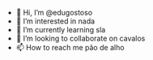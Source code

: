 - 👋 Hi, I’m @edugostoso
- 👀 I’m interested in nada
- 🌱 I’m currently learning sla
- 💞️ I’m looking to collaborate on cavalos
- 📫 How to reach me pão de alho 

<!---
edugostoso/edugostoso is a ✨ special ✨ repository because its `README.md` (this file) appears on your GitHub profile.
You can click the Preview link to take a look at your changes.
--->
